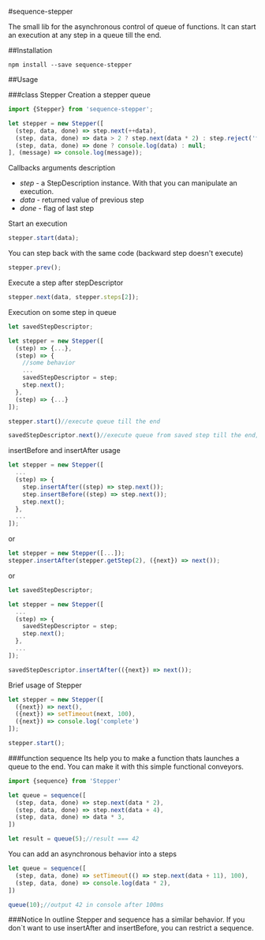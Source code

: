#sequence-stepper

The small lib for the asynchronous control of queue of functions. It can start an execution at any step in a queue till the end.

##Installation

```console
npm install --save sequence-stepper
```

##Usage

###class Stepper
Creation a stepper queue
```js
import {Stepper} from 'sequence-stepper';

let stepper = new Stepper([
  (step, data, done) => step.next(++data),
  (step, data, done) => data > 2 ? step.next(data * 2) : step.reject('fail'),
  (step, data, done) => done ? console.log(data) : null;
], (message) => console.log(message));
```

Callbacks arguments description
 - _step_ - a StepDescription instance. With that you can manipulate an execution.
 - _data_ - returned value of previous step
 - _done_ - flag of last step

Start an execution
```js
stepper.start(data);
```

You can step back with the same code (backward step doesn't execute)
```js
stepper.prev();
```

Execute a step after stepDescriptor
```js
stepper.next(data, stepper.steps[2]);
```

Execution on some step in queue
```js
let savedStepDescriptor;

let stepper = new Stepper([
  (step) => {...},
  (step) => {
    //some behavior
    ...
    savedStepDescriptor = step;
    step.next();
  },
  (step) => {...}
]);

stepper.start()//execute queue till the end

savedStepDescriptor.next()//execute queue from saved step till the end;
```

insertBefore and insertAfter usage
```js
let stepper = new Stepper([
  ...
  (step) => {
    step.insertAfter((step) => step.next());
    step.insertBefore((step) => step.next());
    step.next();
  },
  ...
]);
```
or
```js
let stepper = new Stepper([...]);
stepper.insertAfter(stepper.getStep(2), ({next}) => next());
```
or
```js
let savedStepDescriptor;

let stepper = new Stepper([
  ...
  (step) => {
    savedStepDescriptor = step;
    step.next();
  },
  ...
]);

savedStepDescriptor.insertAfter(({next}) => next());
```

Brief usage of Stepper
```js
let stepper = new Stepper([
  ({next}) => next(),
  ({next}) => setTimeout(next, 100),
  ({next}) => console.log('complete')
]);

stepper.start();
```

###function sequence
Its help you to make a function thats launches a queue to the end. You can make it with this simple functional conveyors.
```js
import {sequence} from 'Stepper'

let queue = sequence([
  (step, data, done) => step.next(data * 2),
  (step, data, done) => step.next(data + 4),
  (step, data, done) => data * 3,
])

let result = queue(5);//result === 42
```

You can add an asynchronous behavior into a steps
```js
let queue = sequence([
  (step, data, done) => setTimeout(() => step.next(data + 11), 100),
  (step, data, done) => console.log(data * 2),
])

queue(10);//output 42 in console after 100ms
```


###Notice
In outline Stepper and sequence has a similar behavior. 
If you don`t want to use insertAfter and insertBefore, you can restrict a sequence.

